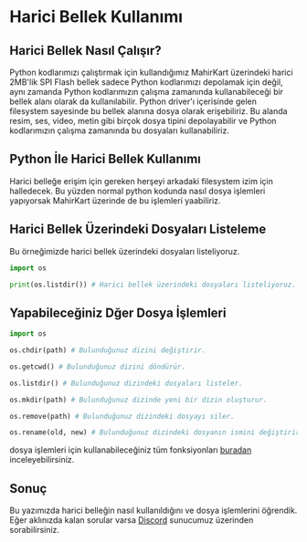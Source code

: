 # Harici Bellek Kullanımı

## Harici Bellek Nasıl Çalışır?

Python kodlarımızı çalıştırmak için kullandığımız MahirKart üzerindeki harici 2MB'lik SPI Flash bellek sadece Python kodlarımızı depolamak için değil, aynı zamanda Python kodlarımızın çalışma zamanında kullanabileceği bir bellek alanı olarak da kullanılabilir. Python driver'ı içerisinde gelen filesystem sayesinde bu bellek alanına dosya olarak erişebiliriz. Bu alanda resim, ses, video, metin gibi birçok dosya tipini depolayabilir ve Python kodlarımızın çalışma zamanında bu dosyaları kullanabiliriz.

## Python İle Harici Bellek Kullanımı

Harici belleğe erişim için gereken herşeyi arkadaki filesystem izim için halledecek. Bu yüzden normal python kodunda nasıl dosya işlemleri yapıyorsak MahirKart üzerinde de bu işlemleri yaabiliriz.

## Harici Bellek Üzerindeki Dosyaları Listeleme

Bu örneğimizde harici bellek üzerindeki dosyaları listeliyoruz.

``` python
import os

print(os.listdir()) # Harici bellek üzerindeki dosyaları listeliyoruz.
```

## Yapabileceğiniz Dğer Dosya İşlemleri

``` python
import os

os.chdir(path) # Bulunduğunuz dizini değiştirir.

os.getcwd() # Bulunduğunuz dizini döndürür.

os.listdir() # Bulunduğunuz dizindeki dosyaları listeler.

os.mkdir(path) # Bulunduğunuz dizinde yeni bir dizin oluşturur.

os.remove(path) # Bulunduğunuz dizindeki dosyayı siler.

os.rename(old, new) # Bulunduğunuz dizindeki dosyanın ismini değiştirir.
```

dosya işlemleri için kullanabileceğiniz tüm fonksiyonları [buradan](https://docs.micropython.org/en/latest/library/os.html) inceleyebilirsiniz.

## Sonuç

Bu yazımızda harici belleğin nasıl kullanıldığını ve dosya işlemlerini öğrendik. Eğer aklınızda kalan sorular varsa [Discord](https://discord.com/invite/YVc68SrGJK) sunucumuz üzerinden sorabilirsiniz.